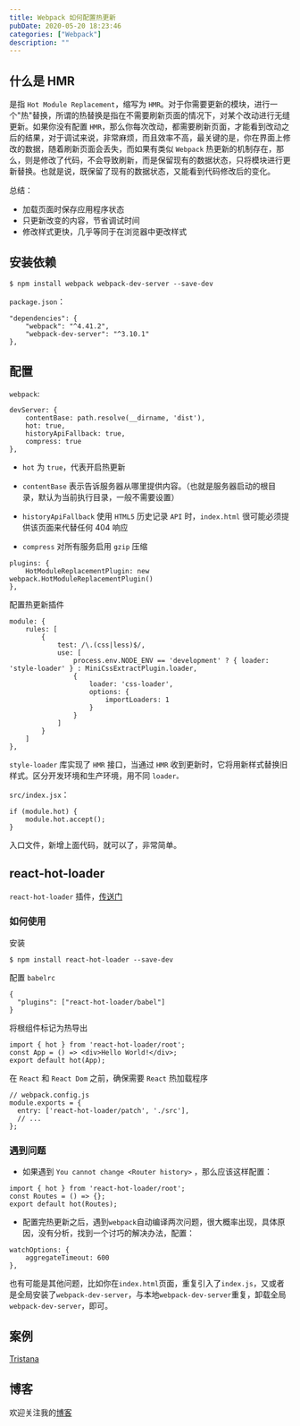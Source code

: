 ```yaml
---
title: Webpack 如何配置热更新
pubDate: 2020-05-20 18:23:46
categories: ["Webpack"]
description: ""
---
```


## 什么是 HMR

是指 `Hot Module Replacement`，缩写为 `HMR`。对于你需要更新的模块，进行一个"热"替换，所谓的热替换是指在不需要刷新页面的情况下，对某个改动进行无缝更新。如果你没有配置 `HMR`，那么你每次改动，都需要刷新页面，才能看到改动之后的结果，对于调试来说，非常麻烦，而且效率不高，最关键的是，你在界面上修改的数据，随着刷新页面会丢失，而如果有类似 `Webpack` 热更新的机制存在，那么，则是修改了代码，不会导致刷新，而是保留现有的数据状态，只将模块进行更新替换。也就是说，既保留了现有的数据状态，又能看到代码修改后的变化。

总结：

- 加载页面时保存应用程序状态
- 只更新改变的内容，节省调试时间
- 修改样式更快，几乎等同于在浏览器中更改样式

## 安装依赖

```
$ npm install webpack webpack-dev-server --save-dev
```

`package.json`：

```
"dependencies": {
    "webpack": "^4.41.2",
    "webpack-dev-server": "^3.10.1"
},
```

## 配置

`webpack`:

```
devServer: {
    contentBase: path.resolve(__dirname, 'dist'),
    hot: true,
    historyApiFallback: true,
    compress: true
},
```

- `hot` 为 `true`，代表开启热更新

- `contentBase` 表示告诉服务器从哪里提供内容。（也就是服务器启动的根目录，默认为当前执行目录，一般不需要设置）

- `historyApiFallback` 使用 `HTML5` 历史记录 `API` 时，`index.html` 很可能必须提供该页面来代替任何 404 响应

- `compress` 对所有服务启用 `gzip` 压缩

```
plugins: {
    HotModuleReplacementPlugin: new webpack.HotModuleReplacementPlugin()
},
```

配置热更新插件

```
module: {
    rules: [
        {
            test: /\.(css|less)$/,
            use: [
                process.env.NODE_ENV == 'development' ? { loader: 'style-loader' } : MiniCssExtractPlugin.loader,
                {
                    loader: 'css-loader',
                    options: {
                        importLoaders: 1
                    }
                }
            ]
        }
    ]
},
```

`style-loader` 库实现了 `HMR` 接口，当通过 `HMR` 收到更新时，它将用新样式替换旧样式。区分开发环境和生产环境，用不同 `loader。`

`src/index.jsx`：

```
if (module.hot) {
    module.hot.accept();
}
```

入口文件，新增上面代码，就可以了，非常简单。

## react-hot-loader

`react-hot-loader` 插件，[传送门](https://github.com/gaearon/react-hot-loader)

### 如何使用

安装

```
$ npm install react-hot-loader --save-dev
```

配置 `babelrc`

```
{
  "plugins": ["react-hot-loader/babel"]
}
```

将根组件标记为热导出

```
import { hot } from 'react-hot-loader/root';
const App = () => <div>Hello World!</div>;
export default hot(App);
```

在 `React` 和 `React Dom` 之前，确保需要 `React` 热加载程序

```
// webpack.config.js
module.exports = {
  entry: ['react-hot-loader/patch', './src'],
  // ...
};
```

### 遇到问题

- 如果遇到 `You cannot change <Router history>` ，那么应该这样配置：

```
import { hot } from 'react-hot-loader/root';
const Routes = () => {};
export default hot(Routes);
```

- 配置完热更新之后，遇到`webpack`自动编译两次问题，很大概率出现，具体原因，没有分析，找到一个讨巧的解决办法，配置：

```
watchOptions: {
    aggregateTimeout: 600
},
```

也有可能是其他问题，比如你在`index.html`页面，重复引入了`index.js`，又或者是全局安装了`webpack-dev-server`，与本地`webpack-dev-server`重复，卸载全局`webpack-dev-server`，即可。

## 案例

[Tristana](https://github.com/xuya227939/tristana)

## 博客

欢迎关注我的[博客](https://github.com/xuya227939/LiuJiang-Blog)
